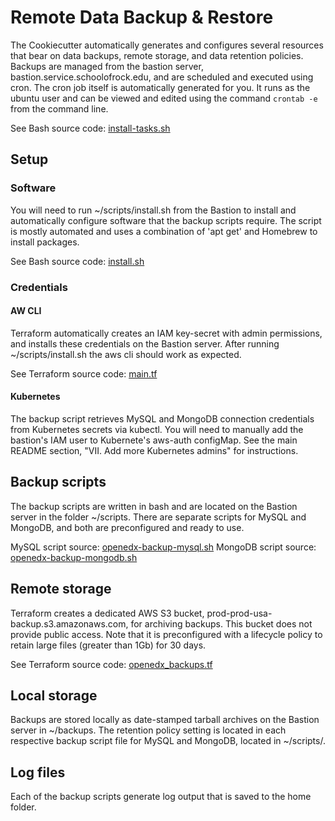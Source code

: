 # Remote Data Backup & Restore

The Cookiecutter automatically generates and configures several resources that bear on data backups, remote storage, and data retention policies. Backups are managed from the bastion server, bastion.service.schoolofrock.edu, and are scheduled and executed using cron. The cron job itself is automatically generated for you. It runs as the ubuntu user and can be viewed and edited using the command ```crontab -e``` from the command line.

See Bash source code: [install-tasks.sh](../terraform/stacks/modules/ec2_bastion/scripts/install-tasks.sh)

## Setup

### Software

You will need to run ~/scripts/install.sh from the Bastion to install and automatically configure software that the backup scripts require. The script is mostly automated and uses a combination of 'apt get' and Homebrew to install packages.

See Bash source code: [install.sh](../terraform/stacks/modules/ec2_bastion/scripts/install.sh.tpl)

### Credentials

#### AW CLI

Terraform automatically creates an IAM key-secret with admin permissions, and installs these credentials on the Bastion server. After running ~/scripts/install.sh the aws cli should work as expected.

See Terraform source code: [main.tf](../terraform/stacks/modules/ec2_bastion/main.tf)

#### Kubernetes

The backup script retrieves MySQL and MongoDB connection credentials from Kubernetes secrets via kubectl. You will need to manually add the bastion's IAM user to Kubernete's aws-auth configMap. See the main README section, "VII. Add more Kubernetes admins" for instructions.

## Backup scripts

The backup scripts are written in bash and are located on the Bastion server in the folder ~/scripts. There are separate scripts for MySQL and MongoDB, and both are preconfigured and ready to use.

MySQL script source: [openedx-backup-mysql.sh](../terraform/stacks/modules/ec2_bastion/scripts/openedx-backup-mysql.sh)
MongoDB script source: [openedx-backup-mongodb.sh](../terraform/stacks/modules/ec2_bastion/scripts/openedx-backup-mongodb.sh)

## Remote storage

Terraform creates a dedicated AWS S3 bucket, prod-prod-usa-backup.s3.amazonaws.com, for archiving backups. This bucket does not provide public access. Note that it is preconfigured with a lifecycle policy to retain large files (greater than 1Gb) for 30 days.

See Terraform source code: [openedx_backups.tf](../terraform/environments/modules/s3/openedx_backups.tf)

## Local storage

Backups are stored locally as date-stamped tarball archives on the Bastion server in ~/backups.
The retention policy setting is located in each respective backup script file for MySQL and MongoDB, located in ~/scripts/.

## Log files

Each of the backup scripts generate log output that is saved to the home folder.
